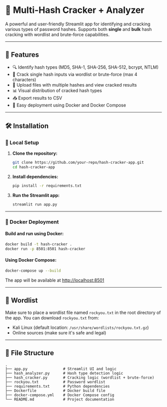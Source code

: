 # 🔐 Multi-Hash Cracker + Analyzer

A powerful and user-friendly Streamlit app for identifying and cracking various types of password hashes. Supports both **single** and **bulk** hash cracking with wordlist and brute-force capabilities.

---

## 🚀 Features

- 🔍 Identify hash types (MD5, SHA-1, SHA-256, SHA-512, bcrypt, NTLM)
- 🧠 Crack single hash inputs via wordlist or brute-force (max 4 characters)
- 📁 Upload files with multiple hashes and view cracked results
- 📊 Visual distribution of cracked hash types
- 📥 Export results to CSV
- 🔧 Easy deployment using Docker and Docker Compose

---

## 🛠️ Installation

### 🔧 Local Setup

1. **Clone the repository:**
   ```bash
   git clone https://github.com/your-repo/hash-cracker-app.git
   cd hash-cracker-app
   ```

2. **Install dependencies:**

   ```bash
   pip install -r requirements.txt
   ```

3. **Run the Streamlit app:**
   ```bash
   streamlit run app.py
   ```

---

### 🐳 Docker Deployment

#### Build and run using Docker:

```bash
docker build -t hash-cracker .
docker run -p 8501:8501 hash-cracker
```

#### Using Docker Compose:

```bash
docker-compose up --build
```

The app will be available at [http://localhost:8501](http://localhost:8501)

---

## 📂 Wordlist

Make sure to place a wordlist file named `rockyou.txt` in the root directory of the app.
You can download `rockyou.txt` from:

- Kali Linux (default location: `/usr/share/wordlists/rockyou.txt.gz`)
- Online sources (make sure it's safe and legal)

---

## 📎 File Structure

```
.
├── app.py                # Streamlit UI and logic
├── hash_analyzer.py      # Hash type detection logic
├── hash_cracker.py       # Cracking logic (wordlist + brute-force)
├── rockyou.txt           # Password wordlist
├── requirements.txt      # Python dependencies
├── Dockerfile            # Docker build file
├── docker-compose.yml    # Docker Compose config
└── README.md             # Project documentation
```
